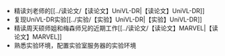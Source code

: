 
- 精读刘老师的[[../读论文/【读论文】UniVL-DR|【读论文】UniVL-DR]]
- 复现UniVL-DR实验[[../实验/【实验】UniVL-DR|【实验】UniVL-DR]]
- 精读周天硕师姐和梅森师兄的近期工作[[../读论文/【读论文】MARVEL|【读论文】MARVEL]]
- 熟悉实验环境，配置实验室服务器的实验环境